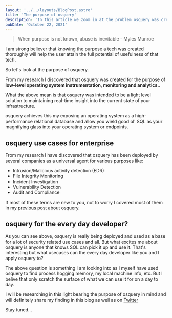 ```yaml
---
layout: '../../layouts/BlogPost.astro'
title: 'The purpose of osquery'
description: 'In this article we zoom in at the problem osquery was created to solve and some of the use case osquery can be applied to.'
pubDate: 'October 22, 2021'
---
```


> When purpose is not known, abuse is inevitable - Myles Munroe

I am strong believer that knowing the purpose a tech was created thoroughly will help the user attain the full potential of usefulness of that tech.

So let's look at the purpose of osquery.

From my research I discovered that osquery was created for the purpose of **low-level operating system instrumentation, monitoring and analytics.**.

What the above mean is that osquery was intended to be a light level solution to maintaining real-time insight into the current state of your infrastructure.

osquery achieves this my exposing an operating system as a high-performance relational database and allow you wield good ol' SQL as your magnifying glass into your operating system or endpoints.

## osquery use cases for enterprise

From my research I have discovered that osquery has been deployed by several companies as a universal agent for various purposes like:

- Intrusion/Malicious activity detection (EDR)
- File Integrity Monitoring
- Incident Investigation
- Vulnerability Detection
- Audit and Compliance

If most of these terms are new to you, not to worry I covered most of them in my [previous](/blog/a-glossary-of-osquery-related-terms) post about osquery.

## osquery for the every day developer?

As you can see above, osquery is really being deployed and used as a base for a lot of security related use cases and all. But what excites me about osquery is anyone that knows SQL can pick it up and use it. That's interesting but what usecases can the every day developer like you and I apply osquery to?

The above question is something I am looking into as I myself have used osquery to find process hogging memory, my local machine info, etc. But I belive that only scratch the surface of what we can use it for on a day to day.

I will be researching in this light bearing the purpose of osquery in mind and will definitely share my finding in this blog as well as on [Twitter](https://twitter.com/dominus_kelvin)

Stay tuned...
